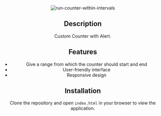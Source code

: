 <div align="center">

<img src="https://nkb-backend-media-static-tenxiitian.s3.ap-south-1.amazonaws.com/tenxiitian_prod/programs/Tech+Programs/frontend-content/ccbp/coding-practice-questions/dynamic-webapps/run-counter-within-intervals-v1.gif" alt="run-counter-within-intervals" style="max-width: 70%;">

## Description
 Custom Counter with Alert.
## Features
- Give a range from which the counter should start and end
- User-friendly interface
- Responsive design

## Installation

Clone the repository and open `index.html` in your browser to view the application.
